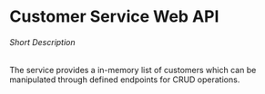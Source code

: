 # Customer Service Web API


###### Short Description
The service provides a in-memory list of customers which can be manipulated through defined endpoints for CRUD operations.
